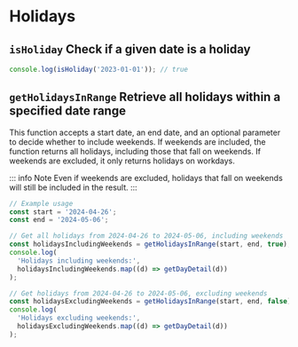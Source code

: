 # Holidays

## `isHoliday` Check if a given date is a holiday

```js
console.log(isHoliday('2023-01-01')); // true
```

## `getHolidaysInRange` Retrieve all holidays within a specified date range

This function accepts a start date, an end date, and an optional parameter to decide whether to include weekends. If weekends are included, the function returns all holidays, including those that fall on weekends. If weekends are excluded, it only returns holidays on workdays.

::: info Note
Even if weekends are excluded, holidays that fall on weekends will still be included in the result.
:::

```js
// Example usage
const start = '2024-04-26';
const end = '2024-05-06';

// Get all holidays from 2024-04-26 to 2024-05-06, including weekends
const holidaysIncludingWeekends = getHolidaysInRange(start, end, true);
console.log(
  'Holidays including weekends:',
  holidaysIncludingWeekends.map((d) => getDayDetail(d))
);

// Get holidays from 2024-04-26 to 2024-05-06, excluding weekends
const holidaysExcludingWeekends = getHolidaysInRange(start, end, false);
console.log(
  'Holidays excluding weekends:',
  holidaysExcludingWeekends.map((d) => getDayDetail(d))
);
```